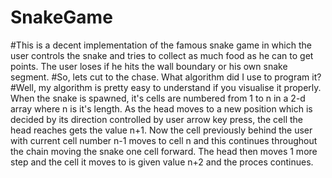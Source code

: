# SnakeGame
#This is a decent implementation of the famous snake game in which the user controls the snake and tries to collect as much food as he can to get points. The user loses if he hits the wall boundary or his own snake segment.
#So, lets cut to the chase. What algorithm did I use to program it?
#Well, my algorithm is pretty easy to understand if you visualise it properly. When the snake is spawned, it's cells are numbered from 1 to n in a 2-d array where n is it's length. As the head moves to a new position which is decided by its direction controlled by user arrow key press, the cell the head reaches gets the value n+1. Now the cell previously behind the user with current cell number n-1 moves to cell n and this continues throughout the chain moving the snake one cell forward. The head then moves 1 more step and the cell it moves to is given value n+2 and the proces continues.
